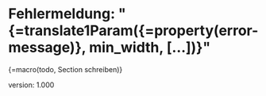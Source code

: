 # Fehlermeldung: "{=translate1Param({=property(error-message)}, min_width, […])}"

{=macro(todo, Section schreiben)}

version: 1.000
